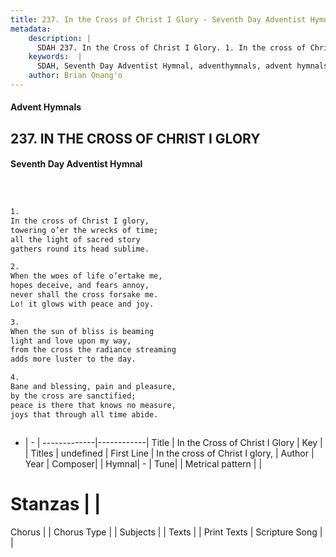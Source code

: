 ```yaml
---
title: 237. In the Cross of Christ I Glory - Seventh Day Adventist Hymnal
metadata:
    description: |
      SDAH 237. In the Cross of Christ I Glory. 1. In the cross of Christ I glory, towering o’er the wrecks of time; all the light of sacred story gathers round its head sublime.
    keywords:  |
      SDAH, Seventh Day Adventist Hymnal, adventhymnals, advent hymnals, In the Cross of Christ I Glory, In the cross of Christ I glory, 
    author: Brian Onang'o
---
```


#### Advent Hymnals
## 237. IN THE CROSS OF CHRIST I GLORY
#### Seventh Day Adventist Hymnal

```txt



1.
In the cross of Christ I glory,
towering o’er the wrecks of time;
all the light of sacred story
gathers round its head sublime.

2.
When the woes of life o’ertake me,
hopes deceive, and fears annoy,
never shall the cross forsake me.
Lo! it glows with peace and joy.

3.
When the sun of bliss is beaming
light and love upon my way,
from the cross the radiance streaming
adds more luster to the day.

4.
Bane and blessing, pain and pleasure,
by the cross are sanctified;
peace is there that knows no measure,
joys that through all time abide.



```

- |   -  |
-------------|------------|
Title | In the Cross of Christ I Glory |
Key |  |
Titles | undefined |
First Line | In the cross of Christ I glory, |
Author | 
Year | 
Composer|  |
Hymnal|  - |
Tune|  |
Metrical pattern | |
# Stanzas |  |
Chorus |  |
Chorus Type |  |
Subjects |  |
Texts |  |
Print Texts | 
Scripture Song |  |
  
